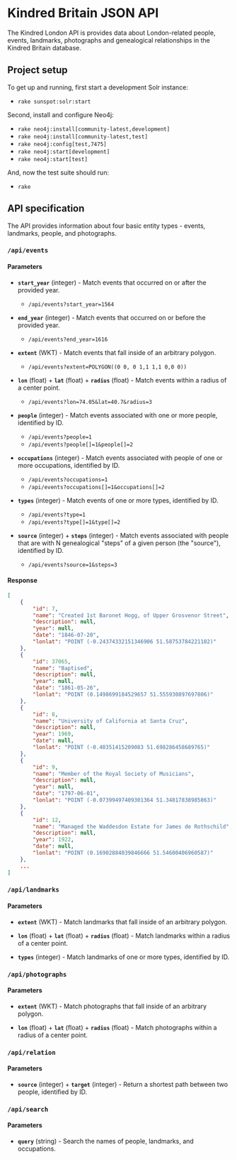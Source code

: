 # Kindred Britain JSON API

The Kindred London API is provides data about London-related people, events, landmarks, photographs and genealogical relationships in the Kindred Britain database.

## Project setup

To get up and running, first start a development Solr instance:

  - `rake sunspot:solr:start`

Second, install and configure Neo4j:

  - `rake neo4j:install[community-latest,development]`
  - `rake neo4j:install[community-latest,test]`
  - `rake neo4j:config[test,7475]`
  - `rake neo4j:start[development]`
  - `rake neo4j:start[test]`

And, now the test suite should run:

  - `rake`

## API specification

The API provides information about four basic entity types - events, landmarks, people, and photographs.

### `/api/events`

#### Parameters

  - **`start_year`** (integer) - Match events that occurred on or after the provided year.
    - `/api/events?start_year=1564`

  - **`end_year`** (integer) - Match events that occurred on or before the provided year.
    - `/api/events?end_year=1616`

  - **`extent`** (WKT) - Match events that fall inside of an arbitrary polygon.
    - `/api/events?extent=POLYGON((0 0, 0 1,1 1,1 0,0 0))`

  - **`lon`** (float) + **`lat`** (float) + **`radius`** (float) - Match events within a radius of a center point.
    - `/api/events?lon=74.05&lat=40.7&radius=3`

  - **`people`** (integer) - Match events associated with one or more people, identified by ID.
    - `/api/events?people=1`
    - `/api/events?people[]=1&people[]=2`

  - **`occupations`** (integer) - Match events associated with people of one or more occupations, identified by ID.
    - `/api/events?occupations=1`
    - `/api/events?occupations[]=1&occupations[]=2`

  - **`types`** (integer) - Match events of one or more types, identified by ID.
    - `/api/events?type=1`
    - `/api/events?type[]=1&type[]=2`

  - **`source`** (integer) + **`steps`** (integer) - Match events associated with people that are with N genealogical "steps" of a given person (the "source"), identified by ID.
    - `/api/events?source=1&steps=3`

#### Response

```json
[
    {
        "id": 7,
        "name": "Created 1st Baronet Hogg, of Upper Grosvenor Street",
        "description": null,
        "year": null,
        "date": "1846-07-20",
        "lonlat": "POINT (-0.24374332151346906 51.58753784221102)"
    },
    {
        "id": 37065,
        "name": "Baptised",
        "description": null,
        "year": null,
        "date": "1861-05-26",
        "lonlat": "POINT (0.1498699184529657 51.555930897697806)"
    },
    {
        "id": 8,
        "name": "University of California at Santa Cruz",
        "description": null,
        "year": 1969,
        "date": null,
        "lonlat": "POINT (-0.40351415209083 51.698286458689765)"
    },
    {
        "id": 9,
        "name": "Member of the Royal Society of Musicians",
        "description": null,
        "year": null,
        "date": "1797-06-01",
        "lonlat": "POINT (-0.07399497409301364 51.34817838985863)"
    },
    {
        "id": 12,
        "name": "Managed the Waddesdon Estate for James de Rothschild",
        "description": null,
        "year": 1922,
        "date": null,
        "lonlat": "POINT (0.16902884039846666 51.54600406960587)"
    },
    ...
]
```

### `/api/landmarks`

#### Parameters

  - **`extent`** (WKT) - Match landmarks that fall inside of an arbitrary polygon.

  - **`lon`** (float) + **`lat`** (float) + **`radius`** (float) - Match landmarks within a radius of a center point.

  - **`types`** (integer) - Match landmarks of one or more types, identified by ID.

### `/api/photographs`

#### Parameters

  - **`extent`** (WKT) - Match photographs that fall inside of an arbitrary polygon.

  - **`lon`** (float) + **`lat`** (float) + **`radius`** (float) - Match photographs within a radius of a center point.

### `/api/relation`

#### Parameters

  - **`source`** (integer) + **`target`** (integer) - Return a shortest path between two people, identified by ID.

### `/api/search`

#### Parameters

  - **`query`** (string) - Search the names of people, landmarks, and occupations.
